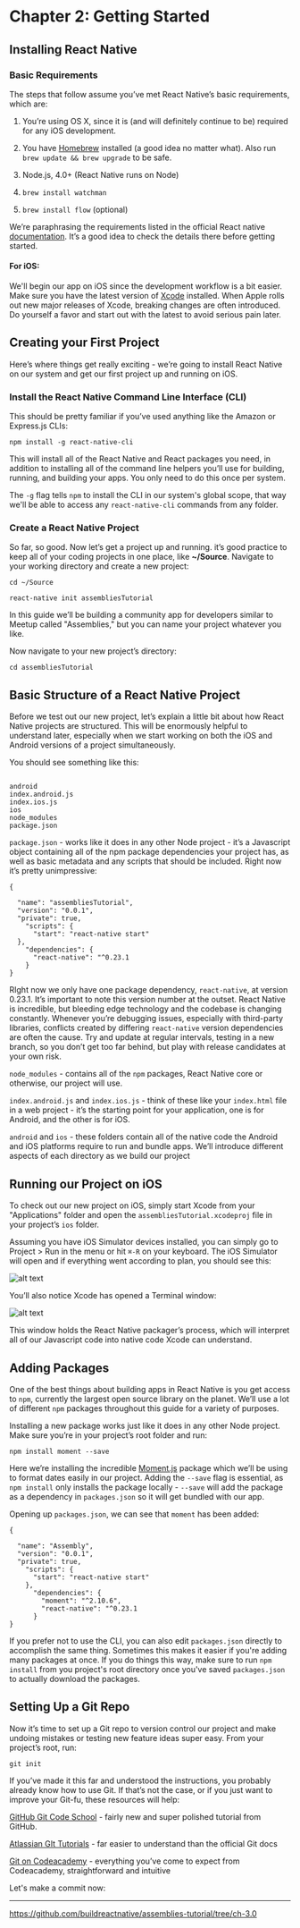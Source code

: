 # Chapter 2: Getting Started

## Installing React Native

### Basic Requirements

The steps that follow assume you’ve met React Native’s basic requirements, which are:

1. You’re using OS X, since it is (and will definitely continue to be) required for any iOS development.

2. You have [Homebrew](http://brew.sh/) installed (a good idea no matter what). Also run ```brew update && brew upgrade``` to be safe.

3. Node.js, 4.0+ (React Native runs on Node)

4. ```brew install watchman```

5. ```brew install flow``` (optional)

We’re paraphrasing the requirements listed in the official React native [documentation](https://facebook.github.io/react-native/docs/getting-started.html). It’s a good idea to check the details there before getting started.

#### For iOS:

We'll begin our app on iOS since the development workflow is a bit easier. Make sure you have the latest version of [Xcode](https://developer.apple.com/xcode/download/) installed. When Apple rolls out new major releases of Xcode, breaking changes are often introduced. Do yourself a favor and start out with the latest to avoid serious pain later.


## Creating your First Project

Here’s where things get really exciting - we’re going to install React Native on our system and get our first project up and running on iOS.

### Install the React Native Command Line Interface (CLI)

This should be pretty familiar if you’ve used anything like the Amazon or Express.js CLIs:

```npm install -g react-native-cli```

This will install all of the React Native and React packages you need, in addition to installing all of the command line helpers you’ll use for building, running, and building your apps. You only need to do this once per system.

The `-g` flag tells `npm` to install the CLI in our system's global scope, that way we'll be able to access any `react-native-cli` commands from any folder.

### Create a React Native Project

So far, so good. Now let’s get a project up and running. it’s good practice to keep all of your coding projects in one place, like **~/Source**. Navigate to your working directory and create a new project:

```cd ~/Source```

```react-native init assembliesTutorial```

In this guide we’ll be building a community app for developers similar to Meetup called "Assemblies," but you can name your project whatever you like.

Now navigate to your new project’s directory:

`cd assembliesTutorial`

## Basic Structure of a React Native Project

Before we test out our new project, let’s explain a little bit about how React Native projects are structured. This will be enormously helpful to understand later, especially when we start working on  both the iOS and Android versions of a project simultaneously.

You should see something like this:
```

android          
index.android.js
index.ios.js     
ios              
node_modules     
package.json
```

`package.json` - works like it does in any other Node project - it’s a Javascript object containing all of the npm package dependencies your project has, as well as basic metadata and any scripts that should be included. Right now it’s pretty unimpressive:

```
{

  "name": "assembliesTutorial",
  "version": "0.0.1",
  "private": true,
    "scripts": {
      "start": "react-native start"
  },
    "dependencies": {
      "react-native": "^0.23.1
    }
}
```

RIght now we only have one package dependency, ```react-native```, at version 0.23.1. It’s important to note this version number at the outset. React Native is incredible, but bleeding edge technology and the codebase is changing constantly. Whenever you’re debugging issues, especially with third-party libraries, conflicts created by differing ```react-native``` version dependencies are often the cause. Try and update at regular intervals, testing in a new branch, so you don’t get too far behind, but play with release candidates at your own risk.

```node_modules```  - contains all of the `npm` packages, React Native core or otherwise, our project will use. 

```index.android.js``` and ```index.ios.js``` - think of these like your `index.html` file in a web project - it’s the starting point for your application, one is for Android, and the other is for iOS.

```android``` and ```ios``` - these folders contain all of the native code the Android and iOS platforms require to run and bundle apps. We’ll introduce different aspects of each directory as we build our project

## Running our Project on iOS


To check out our new project on iOS, simply start Xcode from your "Applications" folder and open the ```assembliesTutorial.xcodeproj``` file in your project’s `ios` folder. 

Assuming you have iOS Simulator devices installed, you can simply go to Project > Run in the menu or hit `⌘-R` on your keyboard. The iOS Simulator will open and if everything went according to plan, you should see this:

![alt text](/images/chapter-2-getting-started/beginning-react-native-project-screen-on-ios.png "Beginning React Native project screen on iOS")

You’ll also notice Xcode has opened a Terminal window:

![alt text](/images/chapter-2-getting-started/react-native-packager-terminal-window.png "React native packager Terminal window")

This window holds the React Native packager’s process, which will interpret all of our Javascript code into native code Xcode can understand. 


## Adding Packages

One of the best things about building apps in React Native is you get access to `npm`, currently the largest open source library on the planet. We’ll use a lot of different `npm` packages throughout this guide for a variety of purposes. 

Installing a new package works just like it does in any other Node project. Make sure you’re in your project’s root folder and run:

```npm install moment --save```

Here we’re installing the incredible [Moment.js](http://momentjs.com/) package which we’ll be using to format dates easily in our project. Adding the `--save` flag is essential, as `npm install` only installs the package locally - ```--save``` will add the package as a dependency in `packages.json` so it will get bundled with our app. 

Opening up `packages.json`, we can see that `moment` has been added:

```
{

  "name": "Assembly",
  "version": "0.0.1",
  "private": true,
    "scripts": {
      "start": "react-native start"
    },
      "dependencies": {
        "moment": "^2.10.6",
        "react-native": "^0.23.1
      }
}
```



If you prefer not to use the CLI, you can also edit `packages.json` directly to accomplish the same thing. Sometimes this makes it easier if you're adding many packages at once. If you do things this way, make sure to run `npm install` from you project's root directory once you've saved `packages.json` to actually download the packages.

## Setting Up a Git Repo

Now it’s time to set up a Git repo to version control our project and make undoing mistakes or testing new feature ideas super easy. From your project’s root, run:

```git init```

If you’ve made it this far and understood the instructions, you probably already know how to use Git. If that’s not the case, or if you just want to improve your Git-fu, these resources will help:

[GitHub Git Code School](https://try.github.io/levels/1/challenges/1) - fairly new and super polished tutorial from GitHub.

[Atlassian GIt Tutorials](https://www.atlassian.com/git/tutorials/) - far easier to understand than the official Git docs

[Git on Codeacademy](https://www.codecademy.com/learn/learn-git) - everything you’ve come to expect from Codeacademy, straightforward and intuitive

Let's make a commit now:
***
https://github.com/buildreactnative/assemblies-tutorial/tree/ch-3.0

